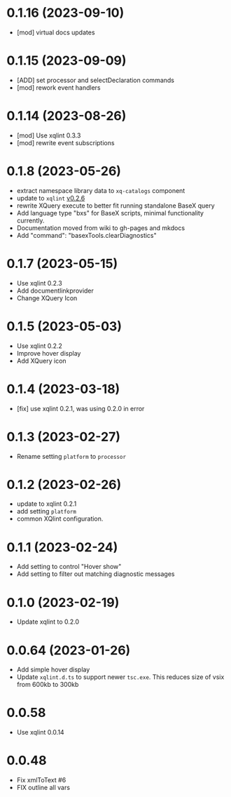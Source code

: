 # 0.1.16 (2023-09-10)
* [mod] virtual docs updates
# 0.1.15 (2023-09-09)
* [ADD] set processor and selectDeclaration commands
* [mod] rework event handlers
# 0.1.14  (2023-08-26)
* [mod] Use xqlint 0.3.3 
* [mod] rewrite event subscriptions

# 0.1.8  (2023-05-26)
* extract namespace library data to `xq-catalogs` component
* update to `xqlint` [v0.2.6](https://github.com/Quodatum/xqlint/releases/tag/v0.2.6)
* rewrite XQuery execute to better fit running standalone BaseX query
* Add language type "bxs" for BaseX scripts,  minimal functionality currently.
* Documentation moved from wiki to gh-pages and mkdocs
* Add "command": "basexTools.clearDiagnostics"

# 0.1.7  (2023-05-15)

* Use xqlint 0.2.3 
* Add documentlinkprovider
* Change XQuery Icon

# 0.1.5 (2023-05-03)
* Use xqlint 0.2.2 
* Improve hover display
* Add XQuery icon

# 0.1.4 (2023-03-18)
* [fix] use xqlint 0.2.1, was using 0.2.0 in error

# 0.1.3 (2023-02-27)
* Rename setting `platform` to `processor`

# 0.1.2 (2023-02-26)
* update to xqlint 0.2.1
* add setting `platform`
* common XQlint configuration.

# 0.1.1 (2023-02-24)
* Add setting to control "Hover show"
* Add setting to filter out matching diagnostic messages

# 0.1.0 (2023-02-19)
* Update xqlint to 0.2.0

# 0.0.64 (2023-01-26)
* Add simple hover display
* Update `xqlint.d.ts` to support newer `tsc.exe`. This reduces size of vsix from 600kb to 300kb

# 0.0.58
* Use xqlint 0.0.14

# 0.0.48
* Fix xmlToText #6
* FIX outline all vars

